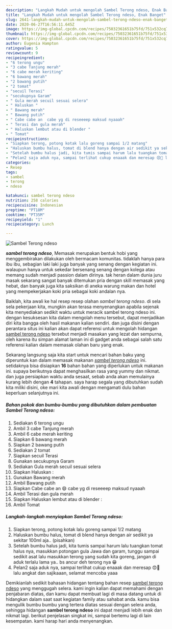 ```yaml
---
description: "Langkah Mudah untuk mengolah Sambel Terong ndeso, Enak Banget"
title: "Langkah Mudah untuk mengolah Sambel Terong ndeso, Enak Banget"
slug: 2641-langkah-mudah-untuk-mengolah-sambel-terong-ndeso-enak-banget
date: 2020-06-27T16:56:11.645Z
image: https://img-global.cpcdn.com/recipes/75032361651b75fd/751x532cq70/sambel-terong-ndeso-foto-resep-utama.jpg
thumbnail: https://img-global.cpcdn.com/recipes/75032361651b75fd/751x532cq70/sambel-terong-ndeso-foto-resep-utama.jpg
cover: https://img-global.cpcdn.com/recipes/75032361651b75fd/751x532cq70/sambel-terong-ndeso-foto-resep-utama.jpg
author: Eugenia Hampton
ratingvalue: 5
reviewcount: 9
recipeingredient:
- "6 terong ungu"
- "3 cabe Tanjung merah"
- "6 cabe merah keriting"
- "6 bawang merah"
- "2 bawang putih"
- "2 tomat"
- "secuil Terasi"
- "secukupnya Garam"
- " Gula merah secuil sesuai selera"
- " Haluskan "
- " Bawang merah"
- " Bawang putih"
- " Cabe cabe an  cabe yg di reseeeep maksud nyaaah"
- " Terasi dan gula merah"
- " Haluskan lembut atau di blender "
- " Tomat"
recipeinstructions:
- "Siapkan terong, potong kotak lalu goreng sampai 1/2 matang"
- "Haluskan bumbu halus, tomat di blend hanya dengan air sedikit ya sekitar 100ml aja.. (pisahkan)"
- "Setelah bumbu halus jadi, kita tumis sampai harum lalu tuangkan tomat halus nya, masukkan potongan gula Jawa dan garam, tunggu sampai sedikit asat lalu masukkan terong yang sudah kita goreng, jangan di aduk terlalu lama ya.. bs ancur deh terong nya 😁"
- "Pelan2 saja aduk nya, sampai terlihat cukup enaaak dan meresap 😍🤤 lalu angkat dan sajikaaan, selamat mencoba yaaa"
categories:
- Resep
tags:
- sambel
- terong
- ndeso

katakunci: sambel terong ndeso 
nutrition: 258 calories
recipecuisine: Indonesian
preptime: "PT18M"
cooktime: "PT35M"
recipeyield: "1"
recipecategory: Lunch

---
```



![Sambel Terong ndeso](https://img-global.cpcdn.com/recipes/75032361651b75fd/751x532cq70/sambel-terong-ndeso-foto-resep-utama.jpg)

<b><i>sambel terong ndeso</i></b>, Memasak merupakan bentuk hobi yang menggembirakan dilakukan oleh bermacam komunitas. tidaklah hanya para ibu ibu, sebagian laki laki juga banyak yang senang dengan kegiatan ini. walaupun hanya untuk sekedar bersenang senang dengan kolega atau memang sudah menjadi passion dalam dirinya. tak heran dalam dunia juru masak sekarang sangat banyak ditemukan pria dengan skill memasak yang hebat, dan banyak juga kita saksikan di aneka warung makan dan hotel yang mempekerjakan koki pria sebagai koki andalan nya.

Baiklah, kita awali ke hal resep resep olahan <i>sambel terong ndeso</i>. di sela sela pekerjaan kita, mungkin akan terasa menyenangkan apabila sejenak kita menyediakan sedikit waktu untuk meracik sambel terong ndeso ini. dengan kesuksesan kita dalam mengolah menu tersebut, dapat menjadikan diri kita bangga oleh hasil makanan kalian sendiri. dan juga disini dengan perantara situs ini kalian akan dapat referensi untuk mengolah hidangan <u>sambel terong ndeso</u> tersebut menjadi masakan yang lezat dan sempurna, oleh karena itu simpan alamat laman ini di gadget anda sebagai salah satu referensi kalian dalam memasak olahan baru yang enak.




Sekarang langsung saja kita start untuk mencari bahan baku yang diperuntuk kan dalam memasak makanan <u><i>sambel terong ndeso</i></u> ini. setidaknya bisa disiapkan <b>16</b> bahan bahan yang diperlukan untuk makanan ini. supaya berikutnya dapat menghasilkan rasa yang yummy dan nikmat. dan juga persiapkan waktu anda sesaat, sebab anda akan memulainya kurang lebih dengan <b>4</b> tahapan. saya harap segala yang dibutuhkan sudah kita miliki disini, oke mari kita awali dengan mengamati dulu bahan keperluan selanjutnya ini.

<!--inarticleads1-->

##### Bahan pokok dan bumbu-bumbu yang dibutuhkan dalam pembuatan Sambel Terong ndeso:

1. Sediakan 6 terong ungu
1. Ambil 3 cabe Tanjung merah
1. Ambil 6 cabe merah keriting
1. Siapkan 6 bawang merah
1. Siapkan 2 bawang putih
1. Sediakan 2 tomat
1. Siapkan secuil Terasi
1. Gunakan secukupnya Garam
1. Sediakan  Gula merah secuil sesuai selera
1. Siapkan  Haluskan :
1. Gunakan  Bawang merah
1. Ambil  Bawang putih
1. Siapkan  Cabe cabe an 😄 cabe yg di reseeeep maksud nyaaah
1. Ambil  Terasi dan gula merah
1. Siapkan  Haluskan lembut atau di blender :
1. Ambil  Tomat




<!--inarticleads2-->

##### Langkah-langkah menyiapkan Sambel Terong ndeso:

1. Siapkan terong, potong kotak lalu goreng sampai 1/2 matang
1. Haluskan bumbu halus, tomat di blend hanya dengan air sedikit ya sekitar 100ml aja.. (pisahkan)
1. Setelah bumbu halus jadi, kita tumis sampai harum lalu tuangkan tomat halus nya, masukkan potongan gula Jawa dan garam, tunggu sampai sedikit asat lalu masukkan terong yang sudah kita goreng, jangan di aduk terlalu lama ya.. bs ancur deh terong nya 😁
1. Pelan2 saja aduk nya, sampai terlihat cukup enaaak dan meresap 😍🤤 lalu angkat dan sajikaaan, selamat mencoba yaaa




Demikianlah sedikit bahasan hidangan tentang bahan resep <u>sambel terong ndeso</u> yang menggugah selera. kami ingin kalian dapat memahami dengan penjabaran diatas, dan kamu dapat membuat lagi di masa datang untuk di hidangkan dalam saat saat kegiatan family atau sahabat anda. kamu bisa mengulik bumbu bumbu yang tertera diatas sesuai dengan selera anda, sehingga hidangan <b>sambel terong ndeso</b> ini dapat menjadi lebih enak dan nikmat lagi. berikut penjelasan singkat ini, sampai bertemu lagi di lain kesempatan. kami harap hari anda menyenangkan.

